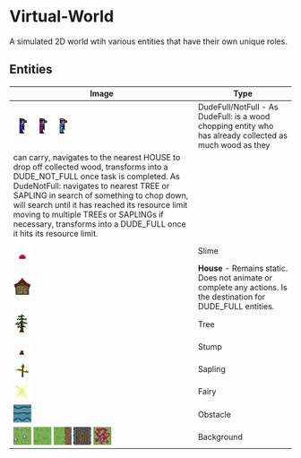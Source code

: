 # Virtual-World

A simulated 2D world wtih various entities that have their own unique roles. 

## Entities
| Image | Type |
| ----------- | ----------- |
| ![dude3](https://github.com/KallosP/Virtual-World/blob/main/images/dude3.png?raw=true) ![poisoned_dude3](https://github.com/KallosP/Virtual-World/blob/main/images/poisoned_dude3.png?raw=true) ![speed_dude3](https://github.com/KallosP/Virtual-World/blob/main/images/speed_dude3.png?raw=true)| DudeFull/NotFull - As DudeFull: is a wood chopping entity who has already collected as much wood as they
can carry, navigates to the nearest HOUSE to drop off collected wood, transforms into a DUDE_NOT_FULL once task is completed. As DudeNotFull: navigates to nearest TREE or SAPLING in search of something to chop down, will search until it has reached its resource limit moving to multiple TREEs or SAPLINGs if necessary, transforms into a DUDE_FULL once it hits its resource limit. |
| ![slime2](https://github.com/KallosP/Virtual-World/blob/main/images/slime2.png?raw=true) | Slime |
| ![house](https://github.com/KallosP/Virtual-World/blob/main/images/house.png?raw=true) | **House** - Remains static. Does not animate or complete any actions. Is the destination for DUDE_FULL entities.|
| ![tree0](https://github.com/KallosP/Virtual-World/blob/main/images/tree0.png?raw=true) | Tree |
| ![stump](https://github.com/KallosP/Virtual-World/blob/main/images/stump.png?raw=true) | Stump |
| ![sapling4](https://github.com/KallosP/Virtual-World/blob/main/images/sapling4.png?raw=true) | Sapling |
| ![fairy7](https://github.com/KallosP/Virtual-World/blob/main/images/fairy7.png?raw=true) | Fairy |
| ![water0](https://github.com/KallosP/Virtual-World/blob/main/images/water0.png?raw=true) | Obstacle |
| ![flowers](https://github.com/KallosP/Virtual-World/blob/main/images/flowers.png?raw=true) ![grass](https://github.com/KallosP/Virtual-World/blob/main/images/grass.png?raw=true) ![dirt_vert_right](https://github.com/KallosP/Virtual-World/blob/main/images/dirt_vert_right.png?raw=true) ![bridge](https://github.com/KallosP/Virtual-World/blob/main/images/bridge.png?raw=true) ![poisoned_grass](https://github.com/KallosP/Virtual-World/blob/main/images/poisoned_grass.png?raw=true)| Background |
